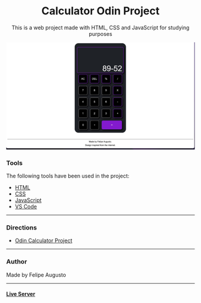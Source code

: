<h1 align="center">Calculator Odin Project</h1>

<p align="center">This is a web project made with HTML, CSS and JavaScript for studying purposes</p>

<img src="readmeimage.jpeg"></img>

### Tools

The following tools have been used in the project:

- [HTML](https://html.com/)
- [CSS](https://developer.mozilla.org/pt-BR/docs/Web/CSS)
- [JavaScript](https://www.javascript.com)
- [VS Code](https://code.visualstudio.com)

---
### Directions
- [Odin Calculator Project](https://www.theodinproject.com/lessons/foundations-calculator)
---
### Author

Made by Felipe Augusto 

---

#### [Live Server](https://felipeabg.github.io/Calculator-ODIN/)

 
